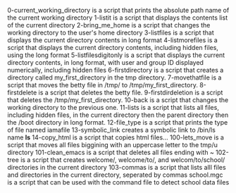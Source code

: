 0-current_working_directory is a script that prints the absolute path name of the current working directory
1-listit is a script that displays the contents list of the current directory
2-bring_me_home is a script that changes the working directory to the user's home directory
3-listfiles is a script that displays the current directory contents in long format
4-listmorefiles is a script that displays the current directory contents, including hidden files, using the long format
5-listfilesdigitonly is a script that displays the current directory contents, in long format, with user and group ID displayed numerically, including hidden files
6-firstdirectory is a script that creates a directory called my_first_directory in the tmp directory.
7-movethatfile is a script that moves the betty file in /tmp/ to /tmp/my_first_directory.
8-firstdelete is a script that deletes the betty file.
9-firstdirdeletion is a script that deletes the /tmp/my_first_directory.
10-back is a script that changes the working directory to the previous one.
11-lists is a script that lists all files, including hidden files, in the current directory then the parent directory then the /boot directory in long format.
12-file_type is a script that prints the type of file named iamafile
13-symbolic_link creates a symbolic link to /bin/ls name __ls__
14-copy_html is a script that copies html files...
100-lets_move is a script that moves all files biggining with an uppercase letter to the tmp/u directory
101-clean_emacs is a script that deletes all files ending with ~
102-tree is a script that creates welcome/, welcome/to/, and welcom/to/school/ directories in the current directory
103-commas is a script that lists alll files and directories in the current directory, seperated by commas
school.mgc is a script that can be used with the command file to detect school data files

